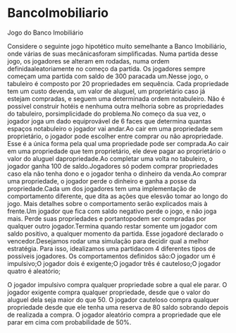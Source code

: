# BancoImobiliario
Jogo do Banco Imobiliário

Considere o seguinte jogo hipotético muito semelhante a Banco Imobiliário, onde várias de suas mecânicasforam simplificadas. Numa partida desse jogo, os jogadores se alteram em rodadas, numa ordem definidaaleatoriamente no começo da partida. Os jogadores sempre começam uma partida com saldo de 300 paracada um.Nesse jogo, o tabuleiro é composto por 20 propriedades em sequência. Cada propriedade tem um custo devenda, um valor de aluguel, um proprietário caso já estejam compradas, e seguem uma determinada ordem notabuleiro. Não é possível construir hotéis e nenhuma outra melhoria sobre as propriedades do tabuleiro, porsimplicidade do problema.No começo da sua vez, o jogador joga um dado equiprovável de 6 faces que determina quantas espaços notabuleiro o jogador vai andar.Ao cair em uma propriedade sem proprietário, o jogador pode escolher entre comprar ou não apropriedade. Esse é a única forma pela qual uma propriedade pode ser comprada.Ao cair em uma propriedade que tem proprietário, ele deve pagar ao proprietário o valor do aluguel dapropriedade.Ao completar uma volta no tabuleiro, o jogador ganha 100 de saldo.Jogadores só podem comprar propriedades caso ela não tenha dono e o jogador tenha o dinheiro da venda.Ao comprar uma propriedade, o jogador perde o dinheiro e ganha a posse da propriedade.Cada um dos jogadores tem uma implementação de comportamento diferente, que dita as ações que elesvão tomar ao longo do jogo. Mais detalhes sobre o comportamento serão explicados mais à frente.Um jogador que fica com saldo negativo perde o jogo, e não joga mais. Perde suas propriedades e portantopodem ser compradas por qualquer outro jogador.Termina quando restar somente um jogador com saldo positivo, a qualquer momento da partida. Esse jogadoré declarado o vencedor.Desejamos rodar uma simulação para decidir qual a melhor estratégia. Para isso, idealizamos uma partidacom 4 diferentes tipos de possíveis jogadores. Os comportamentos definidos são:O jogador um é impulsivo;O jogador dois é exigente;O jogador três é cauteloso;O jogador quatro é aleatório;

O jogador 
impulsivo
 compra qualquer propriedade sobre a qual ele parar.
O jogador 
exigente
 compra qualquer propriedade, desde que o valor do aluguel dela seja maior do que 50.
O jogador 
cauteloso
 compra qualquer propriedade desde que ele tenha uma reserva de 80 saldo sobrando
depois de realizada a compra.
O jogador 
aleatório
 compra a propriedade que ele parar em cima com probabilidade de 50%.
